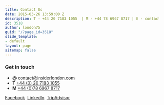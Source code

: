 ```yaml
---
title: Contact Us
date: 2015-03-26 13:59:00 Z
description: T - +44 20 7183 1055  | M - +44 78 6967 8717 | E - contact@insiderlondon.com
id: 3518
author: london75
guid: "/?page_id=3518"
slide_template:
- default
layout: page
sitemap: false
---
```


### Get in touch

<ul class="list-bare">
  <li>
    <strong>@</strong>
    <a href="mailto:contact@insiderlondon.com" onclick="gtag('event', 'Click', { 'event_category': 'Contact','event_label':'Contact us - Email' });">
      contact@insiderlondon.com
    </a>
  </li>
  <li>
    <strong>T</strong>
    <a href="tel:442071831055" onclick="gtag('event', 'Click', { 'event_category': 'Contact','event_label':'Contact us - Tel' });">
      +44 (0) 20 7183 1055
    </a>
  </li>
  <li>
    <strong>M</strong>
    <a href="tel:447869678717" onclick="gtag('event', 'Click', { 'event_category': 'Contact', 'event_label':'Contact us - Tel' });">
      +44 (0)78 6967 8717
    </a>
  </li>
</ul>


<a target="_blank" href="http://www.facebook.com/insiderlondon">Facebook</a>&nbsp;
<a target="_blank" href="https://www.linkedin.com/company/insider-london">LinkedIn</a>&nbsp;
<a target="_blank" href="https://www.tripadvisor.co.uk/Attraction_Review-g186338-d2026396-Reviews-Insider_London_Day_Tours-London_England.html">TripAdvisor</a>
